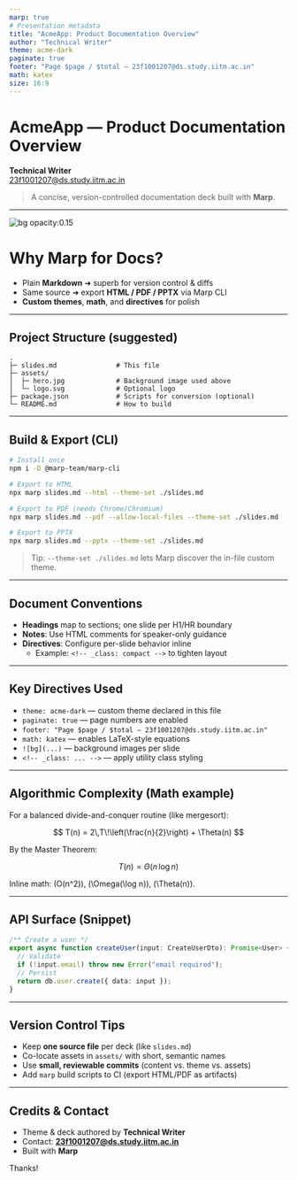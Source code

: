 ```yaml
---
marp: true
# Presentation metadata
title: "AcmeApp: Product Documentation Overview"
author: "Technical Writer"
theme: acme-dark
paginate: true
footer: "Page $page / $total — 23f1001207@ds.study.iitm.ac.in"
math: katex
size: 16:9
---
```


<style>
/* ------------------------------
   Custom Marp Theme: acme-dark
   Save together with the deck for VC-friendly portability
   ------------------------------ */
@theme acme-dark {
  /* Typography */
  --header-font: ui-sans-serif, Inter, system-ui, -apple-system, Segoe UI, Roboto, Helvetica, Arial;
  --body-font: ui-sans-serif, Inter, system-ui, -apple-system, Segoe UI, Roboto, Helvetica, Arial;

  /* Palette */
  --bg: #0b1020;           /* deep space */
  --fg: #e6edf3;           /* soft foreground */
  --muted: #9aa4b2;        /* secondary text */
  --accent: #6ee7b7;       /* mint accent */
  --accent-2: #93c5fd;     /* blue accent */

  /* Base */
  section {
    background: var(--bg);
    color: var(--fg);
    font-family: var(--body-font);
    letter-spacing: 0.1px;
  }
  h1, h2, h3 {
    font-family: var(--header-font);
    color: var(--accent);
    line-height: 1.1;
  }
  a { color: var(--accent-2); }
  code { background: rgba(255,255,255,0.04); padding: 0.15em 0.35em; border-radius: 6px; }
  pre code { background: rgba(255,255,255,0.06); border-radius: 10px; padding: 0.9em 1em; display: block; }
  blockquote { color: var(--muted); border-left: 0.22em solid var(--accent); padding-left: 0.8em; }
  footer { color: var(--muted); }
}

/* Utility slide classes */
section.lead h1 { font-size: 2.4em; }
section.compact ul { font-size: 0.95em; }
</style>

<!-- _class: lead -->
# AcmeApp — Product Documentation Overview

**Technical Writer**  
23f1001207@ds.study.iitm.ac.in

> A concise, version-controlled documentation deck built with **Marp**.

---

<!-- 
  Background image slide. To keep this repo-friendly,
  store your image at assets/hero.jpg
  The overlay is readable thanks to the theme colors.
-->
![bg opacity:0.15](assets/hero.jpg)

# Why Marp for Docs?

- Plain **Markdown** ➜ superb for version control & diffs
- Same source ➜ export **HTML / PDF / PPTX** via Marp CLI
- **Custom themes**, **math**, and **directives** for polish

---

## Project Structure (suggested)

```text
.
├─ slides.md               # This file
├─ assets/
│  ├─ hero.jpg             # Background image used above
│  └─ logo.svg             # Optional logo
├─ package.json            # Scripts for conversion (optional)
└─ README.md               # How to build
```

---

## Build & Export (CLI)

```bash
# Install once
npm i -D @marp-team/marp-cli

# Export to HTML
npx marp slides.md --html --theme-set ./slides.md

# Export to PDF (needs Chrome/Chromium)
npx marp slides.md --pdf --allow-local-files --theme-set ./slides.md

# Export to PPTX
npx marp slides.md --pptx --theme-set ./slides.md
```

> Tip: `--theme-set ./slides.md` lets Marp discover the in-file custom theme.

---

## Document Conventions

- **Headings** map to sections; one slide per H1/HR boundary
- **Notes**: Use HTML comments for speaker-only guidance
- **Directives**: Configure per-slide behavior inline
  - Example: `<!-- _class: compact -->` to tighten layout

---

<!-- _class: compact -->
## Key Directives Used

- `theme: acme-dark` — custom theme declared in this file
- `paginate: true` — page numbers are enabled
- `footer: "Page $page / $total — 23f1001207@ds.study.iitm.ac.in"`
- `math: katex` — enables LaTeX-style equations
- `![bg](...)` — background images per slide
- `<!-- _class: ... -->` — apply utility class styling

---

## Algorithmic Complexity (Math example)

For a balanced divide-and-conquer routine (like mergesort):

$$
T(n) = 2\,T\!\left(\frac{n}{2}\right) + \Theta(n)
$$

By the Master Theorem:

$$
T(n) = \Theta(n\,\log n)
$$

Inline math: \(O(n^2)\), \(\Omega(\log n)\), \(\Theta(n)\).

---

## API Surface (Snippet)

```ts
/** Create a user */
export async function createUser(input: CreateUserDto): Promise<User> {
  // Validate
  if (!input.email) throw new Error("email required");
  // Persist
  return db.user.create({ data: input });
}
```

---

## Version Control Tips

- Keep **one source file** per deck (like `slides.md`)
- Co-locate assets in `assets/` with short, semantic names
- Use **small, reviewable commits** (content vs. theme vs. assets)
- Add `marp` build scripts to CI (export HTML/PDF as artifacts)

---

## Credits & Contact

- Theme & deck authored by **Technical Writer**
- Contact: **23f1001207@ds.study.iitm.ac.in**
- Built with **Marp**

Thanks!
